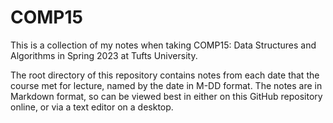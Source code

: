 # COMP15

This is a collection of my notes when taking COMP15: Data Structures and Algorithms in Spring 2023 at Tufts University.

The root directory of this repository contains notes from each date that the course met for lecture, named by the date in M-DD format. The notes are in Markdown format, so can be viewed best in either on this GitHub repository online, or via a text editor on a desktop.
